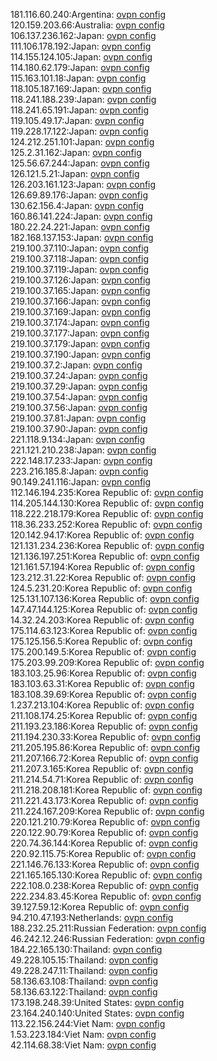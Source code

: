 181.116.60.240:Argentina: [ovpn config](vpn/181_116_60_240.ovpn)  
120.159.203.66:Australia: [ovpn config](vpn/120_159_203_66.ovpn)  
106.137.236.162:Japan: [ovpn config](vpn/106_137_236_162.ovpn)  
111.106.178.192:Japan: [ovpn config](vpn/111_106_178_192.ovpn)  
114.155.124.105:Japan: [ovpn config](vpn/114_155_124_105.ovpn)  
114.180.62.179:Japan: [ovpn config](vpn/114_180_62_179.ovpn)  
115.163.101.18:Japan: [ovpn config](vpn/115_163_101_18.ovpn)  
118.105.187.169:Japan: [ovpn config](vpn/118_105_187_169.ovpn)  
118.241.188.239:Japan: [ovpn config](vpn/118_241_188_239.ovpn)  
118.241.65.191:Japan: [ovpn config](vpn/118_241_65_191.ovpn)  
119.105.49.17:Japan: [ovpn config](vpn/119_105_49_17.ovpn)  
119.228.17.122:Japan: [ovpn config](vpn/119_228_17_122.ovpn)  
124.212.251.101:Japan: [ovpn config](vpn/124_212_251_101.ovpn)  
125.2.31.162:Japan: [ovpn config](vpn/125_2_31_162.ovpn)  
125.56.67.244:Japan: [ovpn config](vpn/125_56_67_244.ovpn)  
126.121.5.21:Japan: [ovpn config](vpn/126_121_5_21.ovpn)  
126.203.161.123:Japan: [ovpn config](vpn/126_203_161_123.ovpn)  
126.69.89.176:Japan: [ovpn config](vpn/126_69_89_176.ovpn)  
130.62.156.4:Japan: [ovpn config](vpn/130_62_156_4.ovpn)  
160.86.141.224:Japan: [ovpn config](vpn/160_86_141_224.ovpn)  
180.22.24.221:Japan: [ovpn config](vpn/180_22_24_221.ovpn)  
182.168.137.153:Japan: [ovpn config](vpn/182_168_137_153.ovpn)  
219.100.37.110:Japan: [ovpn config](vpn/219_100_37_110.ovpn)  
219.100.37.118:Japan: [ovpn config](vpn/219_100_37_118.ovpn)  
219.100.37.119:Japan: [ovpn config](vpn/219_100_37_119.ovpn)  
219.100.37.126:Japan: [ovpn config](vpn/219_100_37_126.ovpn)  
219.100.37.165:Japan: [ovpn config](vpn/219_100_37_165.ovpn)  
219.100.37.166:Japan: [ovpn config](vpn/219_100_37_166.ovpn)  
219.100.37.169:Japan: [ovpn config](vpn/219_100_37_169.ovpn)  
219.100.37.174:Japan: [ovpn config](vpn/219_100_37_174.ovpn)  
219.100.37.177:Japan: [ovpn config](vpn/219_100_37_177.ovpn)  
219.100.37.179:Japan: [ovpn config](vpn/219_100_37_179.ovpn)  
219.100.37.190:Japan: [ovpn config](vpn/219_100_37_190.ovpn)  
219.100.37.2:Japan: [ovpn config](vpn/219_100_37_2.ovpn)  
219.100.37.24:Japan: [ovpn config](vpn/219_100_37_24.ovpn)  
219.100.37.29:Japan: [ovpn config](vpn/219_100_37_29.ovpn)  
219.100.37.54:Japan: [ovpn config](vpn/219_100_37_54.ovpn)  
219.100.37.56:Japan: [ovpn config](vpn/219_100_37_56.ovpn)  
219.100.37.81:Japan: [ovpn config](vpn/219_100_37_81.ovpn)  
219.100.37.90:Japan: [ovpn config](vpn/219_100_37_90.ovpn)  
221.118.9.134:Japan: [ovpn config](vpn/221_118_9_134.ovpn)  
221.121.210.238:Japan: [ovpn config](vpn/221_121_210_238.ovpn)  
222.148.17.233:Japan: [ovpn config](vpn/222_148_17_233.ovpn)  
223.216.185.8:Japan: [ovpn config](vpn/223_216_185_8.ovpn)  
90.149.241.116:Japan: [ovpn config](vpn/90_149_241_116.ovpn)  
112.146.194.235:Korea Republic of: [ovpn config](vpn/112_146_194_235.ovpn)  
114.205.144.130:Korea Republic of: [ovpn config](vpn/114_205_144_130.ovpn)  
118.222.218.179:Korea Republic of: [ovpn config](vpn/118_222_218_179.ovpn)  
118.36.233.252:Korea Republic of: [ovpn config](vpn/118_36_233_252.ovpn)  
120.142.94.17:Korea Republic of: [ovpn config](vpn/120_142_94_17.ovpn)  
121.131.234.236:Korea Republic of: [ovpn config](vpn/121_131_234_236.ovpn)  
121.136.197.251:Korea Republic of: [ovpn config](vpn/121_136_197_251.ovpn)  
121.161.57.194:Korea Republic of: [ovpn config](vpn/121_161_57_194.ovpn)  
123.212.31.22:Korea Republic of: [ovpn config](vpn/123_212_31_22.ovpn)  
124.5.231.20:Korea Republic of: [ovpn config](vpn/124_5_231_20.ovpn)  
125.131.107.136:Korea Republic of: [ovpn config](vpn/125_131_107_136.ovpn)  
147.47.144.125:Korea Republic of: [ovpn config](vpn/147_47_144_125.ovpn)  
14.32.24.203:Korea Republic of: [ovpn config](vpn/14_32_24_203.ovpn)  
175.114.63.123:Korea Republic of: [ovpn config](vpn/175_114_63_123.ovpn)  
175.125.156.5:Korea Republic of: [ovpn config](vpn/175_125_156_5.ovpn)  
175.200.149.5:Korea Republic of: [ovpn config](vpn/175_200_149_5.ovpn)  
175.203.99.209:Korea Republic of: [ovpn config](vpn/175_203_99_209.ovpn)  
183.103.25.96:Korea Republic of: [ovpn config](vpn/183_103_25_96.ovpn)  
183.103.63.31:Korea Republic of: [ovpn config](vpn/183_103_63_31.ovpn)  
183.108.39.69:Korea Republic of: [ovpn config](vpn/183_108_39_69.ovpn)  
1.237.213.104:Korea Republic of: [ovpn config](vpn/1_237_213_104.ovpn)  
211.108.174.25:Korea Republic of: [ovpn config](vpn/211_108_174_25.ovpn)  
211.193.23.186:Korea Republic of: [ovpn config](vpn/211_193_23_186.ovpn)  
211.194.230.33:Korea Republic of: [ovpn config](vpn/211_194_230_33.ovpn)  
211.205.195.86:Korea Republic of: [ovpn config](vpn/211_205_195_86.ovpn)  
211.207.166.72:Korea Republic of: [ovpn config](vpn/211_207_166_72.ovpn)  
211.207.3.165:Korea Republic of: [ovpn config](vpn/211_207_3_165.ovpn)  
211.214.54.71:Korea Republic of: [ovpn config](vpn/211_214_54_71.ovpn)  
211.218.208.181:Korea Republic of: [ovpn config](vpn/211_218_208_181.ovpn)  
211.221.43.173:Korea Republic of: [ovpn config](vpn/211_221_43_173.ovpn)  
211.224.167.209:Korea Republic of: [ovpn config](vpn/211_224_167_209.ovpn)  
220.121.210.79:Korea Republic of: [ovpn config](vpn/220_121_210_79.ovpn)  
220.122.90.79:Korea Republic of: [ovpn config](vpn/220_122_90_79.ovpn)  
220.74.36.144:Korea Republic of: [ovpn config](vpn/220_74_36_144.ovpn)  
220.92.115.75:Korea Republic of: [ovpn config](vpn/220_92_115_75.ovpn)  
221.146.76.133:Korea Republic of: [ovpn config](vpn/221_146_76_133.ovpn)  
221.165.165.130:Korea Republic of: [ovpn config](vpn/221_165_165_130.ovpn)  
222.108.0.238:Korea Republic of: [ovpn config](vpn/222_108_0_238.ovpn)  
222.234.83.45:Korea Republic of: [ovpn config](vpn/222_234_83_45.ovpn)  
39.127.59.12:Korea Republic of: [ovpn config](vpn/39_127_59_12.ovpn)  
94.210.47.193:Netherlands: [ovpn config](vpn/94_210_47_193.ovpn)  
188.232.25.211:Russian Federation: [ovpn config](vpn/188_232_25_211.ovpn)  
46.242.12.246:Russian Federation: [ovpn config](vpn/46_242_12_246.ovpn)  
184.22.165.130:Thailand: [ovpn config](vpn/184_22_165_130.ovpn)  
49.228.105.15:Thailand: [ovpn config](vpn/49_228_105_15.ovpn)  
49.228.247.11:Thailand: [ovpn config](vpn/49_228_247_11.ovpn)  
58.136.63.108:Thailand: [ovpn config](vpn/58_136_63_108.ovpn)  
58.136.63.122:Thailand: [ovpn config](vpn/58_136_63_122.ovpn)  
173.198.248.39:United States: [ovpn config](vpn/173_198_248_39.ovpn)  
23.164.240.140:United States: [ovpn config](vpn/23_164_240_140.ovpn)  
113.22.156.244:Viet Nam: [ovpn config](vpn/113_22_156_244.ovpn)  
1.53.223.184:Viet Nam: [ovpn config](vpn/1_53_223_184.ovpn)  
42.114.68.38:Viet Nam: [ovpn config](vpn/42_114_68_38.ovpn)  
